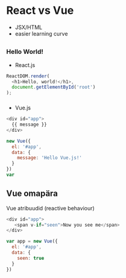 
# React vs Vue

  - JSX/HTML
  - easier learning curve

##
### Hello World!
- React.js
```react.js
ReactDOM.render(
  <h1>Hello, world!</h1>,
  document.getElementById('root')
);
```
###
- Vue.js
```vue.js
<div id="app">
  {{ message }}
</div>

new Vue({
  el: '#app',
  data: {
    message: 'Hello Vue.js!'
  }
})
var
```
## Vue omapära
Vue atribuudid (reactive behaviour)
```vue.js
<div id="app">
   <span v-if="seen">Now you see me</span>
</div>  
```
```vue.js
var app = new Vue({
  el: '#app',
  data: {
    seen: true
  }
})

```





